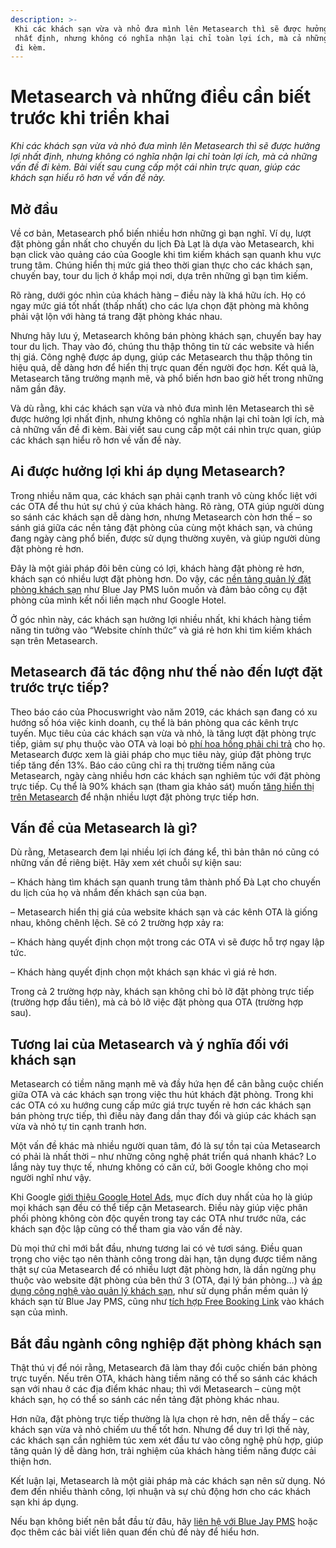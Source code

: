 ```yaml
---
description: >-
 Khi các khách sạn vừa và nhỏ đưa mình lên Metasearch thì sẽ được hưởng lợi
 nhất định, nhưng không có nghĩa nhận lại chỉ toàn lợi ích, mà cả những vấn đề
 đi kèm.
---
```


# Metasearch và những điều cần biết trước khi triển khai

_Khi các khách sạn vừa và nhỏ đưa mình lên Metasearch thì sẽ được hưởng lợi nhất định, nhưng không có nghĩa nhận lại chỉ toàn lợi ích, mà cả những vấn đề đi kèm. Bài viết sau cung cấp một cái nhìn trực quan, giúp các khách sạn hiểu rõ hơn về vấn đề này._

## Mở đầu

Về cơ bản, Metasearch phổ biến nhiều hơn những gì bạn nghĩ. Ví dụ, lượt đặt phòng gần nhất cho chuyến du lịch Đà Lạt là dựa vào Metasearch, khi bạn click vào quảng cáo của Google khi tìm kiếm khách sạn quanh khu vực trung tâm. Chúng hiển thị mức giá theo thời gian thực cho các khách sạn, chuyến bay, tour du lịch ở khắp mọi nơi, dựa trên những gì bạn tìm kiếm.

Rõ ràng, dưới góc nhìn của khách hàng – điều này là khá hữu ích. Họ có ngay mức giá tốt nhất (thấp nhất) cho các lựa chọn đặt phòng mà không phải vật lộn với hàng tá trang đặt phòng khác nhau.

Nhưng hãy lưu ý, Metasearch không bán phòng khách sạn, chuyến bay hay tour du lịch. Thay vào đó, chúng thu thập thông tin từ các website và hiển thị giá. Công nghệ được áp dụng, giúp các Metasearch thu thập thông tin hiệu quả, dễ dàng hơn để hiển thị trực quan đến người đọc hơn. Kết quả là, Metasearch tăng trưởng mạnh mẽ, và phổ biến hơn bao giờ hết trong những năm gần đây.

Và dù rằng, khi các khách sạn vừa và nhỏ đưa mình lên Metasearch thì sẽ được hưởng lợi nhất định, nhưng không có nghĩa nhận lại chỉ toàn lợi ích, mà cả những vấn đề đi kèm. Bài viết sau cung cấp một cái nhìn trực quan, giúp các khách sạn hiểu rõ hơn về vấn đề này.

## Ai được hưởng lợi khi áp dụng Metasearch?

Trong nhiều năm qua, các khách sạn phải cạnh tranh vô cùng khốc liệt với các OTA để thu hút sự chú ý của khách hàng. Rõ ràng, OTA giúp người dùng so sánh các khách sạn dễ dàng hơn, nhưng Metasearch còn hơn thế – so sánh giá giữa các nền tảng đặt phòng của cùng một khách sạn, và chúng đang ngày càng phổ biến, được sử dụng thường xuyên, và giúp người dùng đặt phòng rẻ hơn.

Đây là một giải pháp đôi bên cùng có lợi, khách hàng đặt phòng rẻ hơn, khách sạn có nhiều lượt đặt phòng hơn. Do vậy, các [nền tảng quản lý đặt phòng khách sạn](https://bluejaypms.com/) như Blue Jay PMS luôn muốn và đảm bảo công cụ đặt phòng của mình kết nối liền mạch như Google Hotel.

Ở góc nhìn này, các khách sạn hưởng lợi nhiều nhất, khi khách hàng tiềm năng tin tưởng vào “Website chính thức” và giá rẻ hơn khi tìm kiếm khách sạn trên Metasearch.

## Metasearch đã tác động như thế nào đến lượt đặt trước trực tiếp?

Theo báo cáo của Phocuswright vào năm 2019, các khách sạn đang có xu hướng số hóa việc kinh doanh, cụ thể là bán phòng qua các kênh trực tuyến. Mục tiêu của các khách sạn vừa và nhỏ, là tăng lượt đặt phòng trực tiếp, giảm sự phụ thuộc vào OTA và loại bỏ [phí hoa hồng phải chi trả](https://bluejaypms.com/article/chi-phi-hoa-hong-ota-155) cho họ. Metasearch được xem là giải pháp cho mục tiêu này, giúp đặt phòng trực tiếp tăng đến 13%. Báo cáo cũng chỉ ra thị trường tiềm năng của Metasearch, ngày càng nhiều hơn các khách sạn nghiêm túc với đặt phòng trực tiếp. Cụ thể là 90% khách sạn (tham gia khảo sát) muốn [tăng hiển thị trên Metasearch](https://bluejaypms.com/article/6-meo-su-dung-metasearch-can-thiet-cho-cac-khach-san-181) để nhận nhiều lượt đặt phòng trực tiếp hơn.

## Vấn đề của Metasearch là gì?

Dù rằng, Metasearch đem lại nhiều lợi ích đáng kể, thì bản thân nó cũng có những vấn đề riêng biệt. Hãy xem xét chuỗi sự kiện sau:

– Khách hàng tìm khách sạn quanh trung tâm thành phố Đà Lạt cho chuyến du lịch của họ và nhắm đến khách sạn của bạn.

– Metasearch hiển thị giá của website khách sạn và các kênh OTA là giống nhau, không chênh lệch. Sẽ có 2 trường hợp xảy ra:

– Khách hàng quyết định chọn một trong các OTA vì sẽ được hỗ trợ ngay lập tức.

– Khách hàng quyết định chọn một khách sạn khác vì giá rẻ hơn.

Trong cả 2 trường hợp này, khách sạn không chỉ bỏ lỡ đặt phòng trực tiếp (trường hợp đầu tiên), mà cả bỏ lỡ việc đặt phòng qua OTA (trường hợp sau).

## Tương lai của Metasearch và ý nghĩa đối với khách sạn

Metasearch có tiềm năng mạnh mẽ và đầy hứa hẹn để cân bằng cuộc chiến giữa OTA và các khách sạn trong việc thu hút khách đặt phòng. Trong khi các OTA có xu hướng cung cấp mức giá trực tuyến rẻ hơn các khách sạn bán phòng trực tiếp, thì điều này đang dần thay đổi và giúp các khách sạn vừa và nhỏ tự tin cạnh tranh hơn.

Một vấn đề khác mà nhiều người quan tâm, đó là sự tồn tại của Metasearch có phải là nhất thời – như những công nghệ phát triển quá nhanh khác? Lo lắng này tuy thực tế, nhưng không có căn cứ, bởi Google không cho mọi người nghĩ như vậy.

Khi Google [giới thiệu Google Hotel Ads](https://bluejaypms.com/article/free-booking-links-trong-google-hotel-ads-va-nhung-dieu-khach-san-can-biet-180), mục đích duy nhất của họ là giúp mọi khách sạn đều có thể tiếp cận Metasearch. Điều này giúp việc phân phối phòng không còn độc quyền trong tay các OTA như trước nữa, các khách sạn độc lập cũng có thể tham gia vào vấn đề này.

Dù mọi thứ chỉ mới bắt đầu, nhưng tương lai có vẻ tươi sáng. Điều quan trọng cho việc tạo nên thành công trong dài hạn, tận dụng được tiềm năng thật sự của Metasearch để có nhiều lượt đặt phòng hơn, là dần ngừng phụ thuộc vào website đặt phòng của bên thứ 3 (OTA, đại lý bán phòng…) và [áp dụng công nghệ vào quản lý khách sạn](https://bluejaypms.com/article/ap-dung-cong-nghe-hoa-trong-quan-ly-khach-san-112), như sử dụng phần mềm quản lý khách sạn từ Blue Jay PMS, cũng như [tích hợp Free Booking Link](https://bluejaypms.com/article/google-free-booking-inks-156) vào khách sạn của mình.

## Bắt đầu ngành công nghiệp đặt phòng khách sạn

Thật thú vị để nói rằng, Metasearch đã làm thay đổi cuộc chiến bán phòng trực tuyến. Nếu trên OTA, khách hàng tiềm năng có thể so sánh các khách sạn với nhau ở các địa điểm khác nhau; thì với Metasearch – cùng một khách sạn, họ có thể so sánh các nền tảng đặt phòng khác nhau.

Hơn nữa, đặt phòng trực tiếp thường là lựa chọn rẻ hơn, nên dễ thấy – các khách sạn vừa và nhỏ chiếm ưu thế tốt hơn. Nhưng để duy trì lợi thế này, các khách sạn cần nghiêm túc xem xét đầu tư vào công nghệ phù hợp, giúp tăng quản lý dễ dàng hơn, trải nghiệm của khách hàng tiềm năng được cải thiện hơn.

Kết luận lại, Metasearch là một giải pháp mà các khách sạn nên sử dụng. Nó đem đến nhiều thành công, lợi nhuận và sự chủ động hơn cho các khách sạn khi áp dụng.

Nếu bạn không biết nên bắt đầu từ đâu, hãy [liên hệ với Blue Jay PMS](https://bluejaypms.com/contact) hoặc đọc thêm các bài viết liên quan đến chủ đề này để hiểu hơn.
